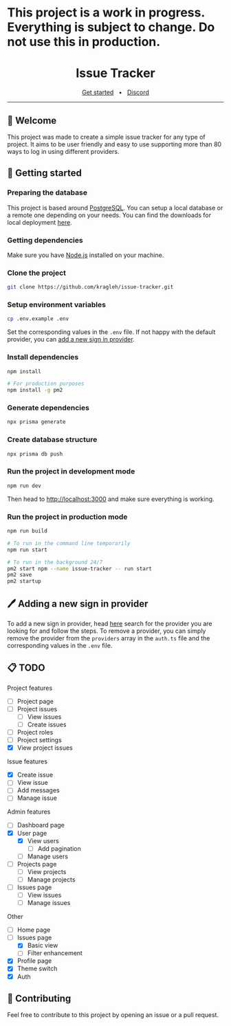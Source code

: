 # This project is a work in progress. Everything is subject to change. Do not use this in production.

<div align="center">
  <h1>Issue Tracker</h1>
  <a href="#getting_started">Get started</a>
  <span>&nbsp;&nbsp;•&nbsp;&nbsp;</span>
  <a href="https://discord.gg/djsjvQ6VNE">Discord</a>
  <hr />
</div>

## 👋 Welcome

This project was made to create a simple issue tracker for any type of project. It aims to be user friendly and easy to use supporting more than 80 ways to log in using different providers.

<a name="getting_started"></a>

## 🔨 Getting started

### Preparing the database

This project is based around [PostgreSQL](https://www.postgresql.org). You can setup a local database or a remote one depending on your needs. You can find the downloads for local deployment [here](https://www.postgresql.org/download/).

### Getting dependencies

Make sure you have [Node.js](https://nodejs.org/en/) installed on your machine.

### Clone the project

```bash
git clone https://github.com/kragleh/issue-tracker.git
```

### Setup environment variables

```bash
cp .env.example .env
```

Set the corresponding values in the `.env` file. If not happy with the default provider, you can [add a new sign in provider](#📋-adding-a-new-sign-in-provider).

### Install dependencies

```bash
npm install

# For production purposes
npm install -g pm2
```

### Generate dependencies

```bash
npx prisma generate
```

### Create database structure

```bash
npx prisma db push
```

### Run the project in development mode

```bash
npm run dev
```

Then head to [http://localhost:3000](http://localhost:3000) and make sure everything is working.

### Run the project in production mode

```bash
npm run build

# To run in the command line temporarily
npm run start

# To run in the background 24/7
pm2 start npm --name issue-tracker -- run start
pm2 save
pm2 startup
```

## 🖊️ Adding a new sign in provider

To add a new sign in provider, head [here](https://authjs.dev/getting-started/authentication/oauth) search for the provider you are looking for and follow the steps. To remove a provider, you can simply remove the provider from the `providers` array in the `auth.ts` file and the corresponding values in the `.env` file.

## 📋 TODO

Project features
  - [ ] Project page
  - [ ] Project issues
    - [ ] View issues
    - [ ] Create issues
  - [ ] Project roles
  - [ ] Project settings
  - [x] View project issues

Issue features
  - [x] Create issue
  - [ ] View issue
  - [ ] Add messages
  - [ ] Manage issue

Admin features
  - [ ] Dashboard page
  - [x] User page
    - [x] View users
      - [ ] Add pagination
    - [ ] Manage users
  - [ ] Projects page
    - [ ] View projects
    - [ ] Manage projects
  - [ ] Issues page
    - [ ] View issues
    - [ ] Manage issues

Other
  - [ ] Home page
  - [ ] Issues page
    - [x] Basic view
    - [ ] Filter enhancement
  - [x] Profile page
  - [x] Theme switch
  - [x] Auth

## 🤝 Contributing

Feel free to contribute to this project by opening an issue or a pull request.
